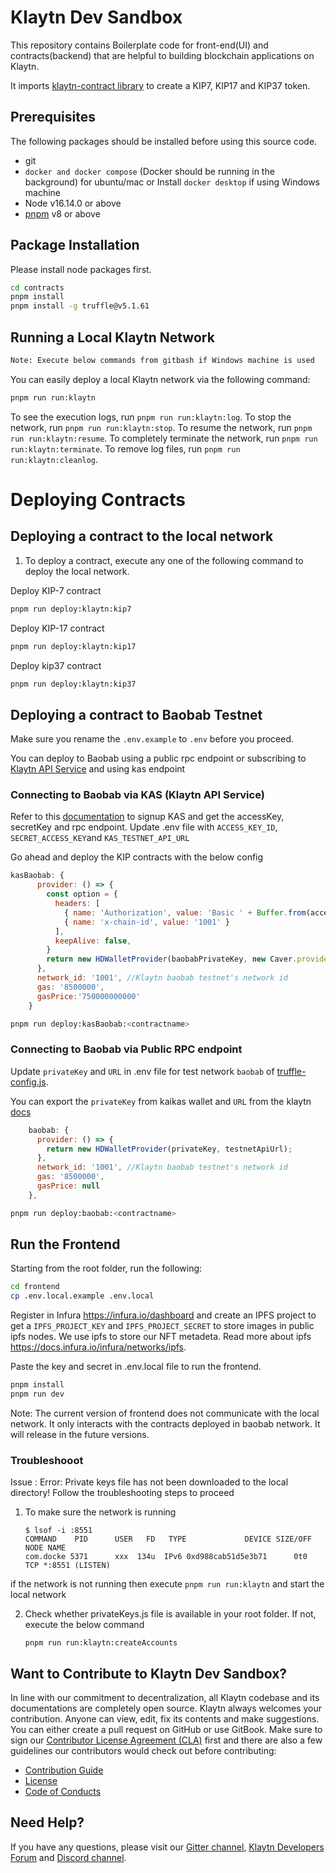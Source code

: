 # Klaytn Dev Sandbox

This repository contains Boilerplate code for front-end(UI) and contracts(backend) that are helpful to building blockchain applications on Klaytn.

It imports [klaytn-contract library](https://github.com/klaytn/klaytn-contracts/tree/master/contracts) to create a KIP7, KIP17 and KIP37 token.

## Prerequisites

The following packages should be installed before using this source code.

- git
- `docker and docker compose` (Docker should be running in the background) for ubuntu/mac or Install `docker desktop` if using Windows machine
- Node v16.14.0 or above
- [pnpm](https://pnpm.io/installation) v8 or above

## Package Installation

Please install node packages first.

```bash
cd contracts
pnpm install
pnpm install -g truffle@v5.1.61
```

## Running a Local Klaytn Network

```bash
Note: Execute below commands from gitbash if Windows machine is used
```

You can easily deploy a local Klaytn network via the following command:

```bash
pnpm run run:klaytn
```

To see the execution logs, run `pnpm run run:klaytn:log`.
To stop the network, run `pnpm run run:klaytn:stop`.
To resume the network, run `pnpm run run:klaytn:resume`.
To completely terminate the network, run `pnpm run run:klaytn:terminate`.
To remove log files, run `pnpm run run:klaytn:cleanlog`.

# Deploying Contracts

## Deploying a contract to the local network

1. To deploy a contract, execute any one of the following command to deploy the local network.

Deploy KIP-7 contract

```bash
pnpm run deploy:klaytn:kip7
```

Deploy KIP-17 contract

```bash
pnpm run deploy:klaytn:kip17
```

Deploy kip37 contract

```bash
pnpm run deploy:klaytn:kip37
```

## Deploying a contract to Baobab Testnet
Make sure you rename the `.env.example` to `.env` before you proceed.

You can deploy to Baobab using a public rpc endpoint or subscribing to [Klaytn API Service](https://console.klaytnapi.com/en/auth/signup) and using kas endpoint

### Connecting to Baobab via KAS (Klaytn API Service)

Refer to this [documentation](https://docs.klaytnapi.com/v/en/getting-started/get-ready) to signup KAS and get the accessKey, secretKey and rpc endpoint. Update .env file with `ACCESS_KEY_ID`, `SECRET_ACCESS_KEY`and `KAS_TESTNET_API_URL`

Go ahead and deploy the KIP contracts with the below config

```truffle-config.js
kasBaobab: {
      provider: () => {
        const option = {
          headers: [
            { name: 'Authorization', value: 'Basic ' + Buffer.from(accessKeyId + ':' + secretAccessKey).toString('base64') },
            { name: 'x-chain-id', value: '1001' }
          ],
          keepAlive: false,
        }
        return new HDWalletProvider(baobabPrivateKey, new Caver.providers.HttpProvider(kasTestnetApiUrl, option))
      },
      network_id: '1001', //Klaytn baobab testnet's network id
      gas: '8500000',
      gasPrice:'750000000000'
    }
```

```bash
pnpm run deploy:kasBaobab:<contractname> 
```

### Connecting to Baobab via Public RPC endpoint
Update `privateKey` and `URL` in .env file for test network `baobab` of [truffle-config.js](./truffle-config.js).

You can export the `privateKey` from kaikas wallet and `URL` from the klaytn [docs](https://docs.klaytn.foundation/dapp/json-rpc/public-en)

```js
    baobab: {
      provider: () => {
        return new HDWalletProvider(privateKey, testnetApiUrl);
      },
      network_id: '1001', //Klaytn baobab testnet's network id
      gas: '8500000',
      gasPrice: null
    },
```

```bash
pnpm run deploy:baobab:<contractname>
```

## Run the Frontend

Starting from the root folder, run the following:

```bash
cd frontend
cp .env.local.example .env.local
```

Register in Infura <https://infura.io/dashboard> and create an IPFS project to get a `IPFS_PROJECT_KEY` and `IPFS_PROJECT_SECRET` to store images in public ipfs nodes. We use ipfs to store our NFT metadeta. Read more about ipfs <https://docs.infura.io/infura/networks/ipfs>.

Paste the key and secret in .env.local file to run the frontend.

```bash
pnpm install
pnpm run dev
```

Note: The current version of frontend does not communicate with the local network. It only interacts with the contracts deployed in baobab network. It will release in the future versions.

### Troubleshooot
Issue : Error: Private keys file has not been downloaded to the local directory! Follow the troubleshooting steps to proceed

1. To make sure the network is running

    ```
    $ lsof -i :8551
    COMMAND    PID      USER   FD   TYPE             DEVICE SIZE/OFF NODE NAME
    com.docke 5371      xxx  134u  IPv6 0xd988cab51d5e3b71      0t0  TCP *:8551 (LISTEN)
    ```

if the network is not running then execute ```pnpm run run:klaytn``` and start the local network

2. Check whether privateKeys.js file is available in your root folder. If not, execute the below command

    ```pnpm run run:klaytn:createAccounts```

## Want to Contribute to Klaytn Dev Sandbox? <a id="want-to-contribute"></a>

In line with our commitment to decentralization, all Klaytn codebase and its documentations are completely open source. Klaytn always welcomes your contribution. Anyone can view, edit, fix its contents and make suggestions. You can either create a pull request on GitHub or use GitBook. Make sure to sign our [Contributor License Agreement (CLA)](https://cla-assistant.io/klaytn/klaytn-dev-sandbox) first and there are also a few guidelines our contributors would check out before contributing:

- [Contribution Guide](./CONTRIBUTING.md)
- [License](./LICENSE)
- [Code of Conducts](./code-of-conduct.md)

## Need Help? <a href="#need-help" id="need-help"></a>

If you have any questions, please visit our [Gitter channel](https://gitter.im/klaytn/klaytn-dev-sandbox?utm_source=share-link&utm_medium=link&utm_campaign=share-link), [Klaytn Developers Forum](https://forum.klaytn.com/) and [Discord channel](https://discord.gg/mWsHFqN5Zf).
